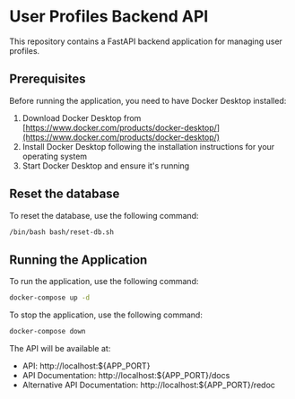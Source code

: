 # User Profiles Backend API

This repository contains a FastAPI backend application for managing user profiles.

## Prerequisites

Before running the application, you need to have Docker Desktop installed:

1. Download Docker Desktop from [https://www.docker.com/products/docker-desktop/](https://www.docker.com/products/docker-desktop/)
2. Install Docker Desktop following the installation instructions for your operating system
3. Start Docker Desktop and ensure it's running

## Reset the database

To reset the database, use the following command:
```bash
/bin/bash bash/reset-db.sh
```

## Running the Application

To run the application, use the following command:

```bash
docker-compose up -d
```

To stop the application, use the following command:

```bash
docker-compose down
```

The API will be available at:
- API: http://localhost:${APP_PORT}
- API Documentation: http://localhost:${APP_PORT}/docs
- Alternative API Documentation: http://localhost:${APP_PORT}/redoc
